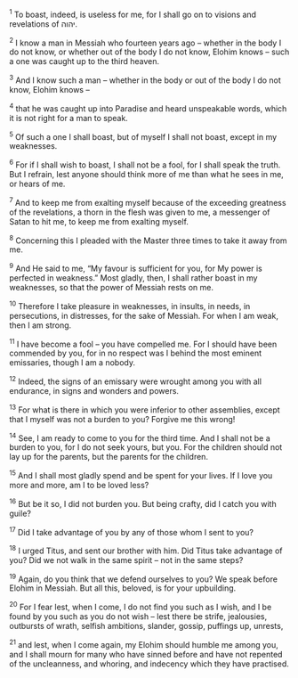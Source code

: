 <sup>1</sup> To boast, indeed, is useless for me, for I shall go on to visions and revelations of יהוה.

<sup>2</sup> I know a man in Messiah who fourteen years ago – whether in the body I do not know, or whether out of the body I do not know, Elohim knows – such a one was caught up to the third heaven.

<sup>3</sup> And I know such a man – whether in the body or out of the body I do not know, Elohim knows –

<sup>4</sup> that he was caught up into Paradise and heard unspeakable words, which it is not right for a man to speak.

<sup>5</sup> Of such a one I shall boast, but of myself I shall not boast, except in my weaknesses.

<sup>6</sup> For if I shall wish to boast, I shall not be a fool, for I shall speak the truth. But I refrain, lest anyone should think more of me than what he sees in me, or hears of me.

<sup>7</sup> And to keep me from exalting myself because of the exceeding greatness of the revelations, a thorn in the flesh was given to me, a messenger of Satan to hit me, to keep me from exalting myself.

<sup>8</sup> Concerning this I pleaded with the Master three times to take it away from me.

<sup>9</sup> And He said to me, “My favour is sufficient for you, for My power is perfected in weakness.” Most gladly, then, I shall rather boast in my weaknesses, so that the power of Messiah rests on me.

<sup>10</sup> Therefore I take pleasure in weaknesses, in insults, in needs, in persecutions, in distresses, for the sake of Messiah. For when I am weak, then I am strong.

<sup>11</sup> I have become a fool – you have compelled me. For I should have been commended by you, for in no respect was I behind the most eminent emissaries, though I am a nobody.

<sup>12</sup> Indeed, the signs of an emissary were wrought among you with all endurance, in signs and wonders and powers.

<sup>13</sup> For what is there in which you were inferior to other assemblies, except that I myself was not a burden to you? Forgive me this wrong!

<sup>14</sup> See, I am ready to come to you for the third time. And I shall not be a burden to you, for I do not seek yours, but you. For the children should not lay up for the parents, but the parents for the children.

<sup>15</sup> And I shall most gladly spend and be spent for your lives. If I love you more and more, am I to be loved less?

<sup>16</sup> But be it so, I did not burden you. But being crafty, did I catch you with guile?

<sup>17</sup> Did I take advantage of you by any of those whom I sent to you?

<sup>18</sup> I urged Titus, and sent our brother with him. Did Titus take advantage of you? Did we not walk in the same spirit – not in the same steps?

<sup>19</sup> Again, do you think that we defend ourselves to you? We speak before Elohim in Messiah. But all this, beloved, is for your upbuilding.

<sup>20</sup> For I fear lest, when I come, I do not find you such as I wish, and I be found by you such as you do not wish – lest there be strife, jealousies, outbursts of wrath, selfish ambitions, slander, gossip, puffings up, unrests,

<sup>21</sup> and lest, when I come again, my Elohim should humble me among you, and I shall mourn for many who have sinned before and have not repented of the uncleanness, and whoring, and indecency which they have practised.

